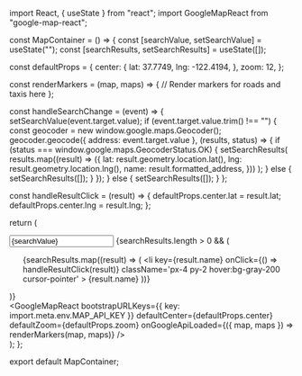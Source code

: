 import React, { useState } from "react";
import GoogleMapReact from "google-map-react";

const MapContainer = () => {
  const [searchValue, setSearchValue] = useState("");
  const [searchResults, setSearchResults] = useState([]);

  const defaultProps = {
    center: {
      lat: 37.7749,
      lng: -122.4194,
    },
    zoom: 12,
  };

  const renderMarkers = (map, maps) => {
    // Render markers for roads and taxis here
  };

  const handleSearchChange = (event) => {
    setSearchValue(event.target.value);
    if (event.target.value.trim() !== "") {
      const geocoder = new window.google.maps.Geocoder();
      geocoder.geocode({ address: event.target.value }, (results, status) => {
        if (status === window.google.maps.GeocoderStatus.OK) {
          setSearchResults(
            results.map((result) => ({
              lat: result.geometry.location.lat(),
              lng: result.geometry.location.lng(),
              name: result.formatted_address,
            }))
          );
        } else {
          setSearchResults([]);
        }
      });
    } else {
      setSearchResults([]);
    }
  };

  const handleResultClick = (result) => {
    defaultProps.center.lat = result.lat;
    defaultProps.center.lng = result.lng;
  };

  return (
    <div className='w-full h-[365px]'>
      <div className='absolute top-0 left-0 z-10 p-4'>
        <input
          type='text'
          placeholder='Search for a location'
          value={searchValue}
          onChange={handleSearchChange}
          className='w-full px-4 py-2 text-gray-800 bg-white rounded-lg shadow-md focus:outline-none focus:shadow-outline'
        />
        {searchResults.length > 0 && (
          <ul className='py-2 mt-1 bg-white rounded-lg shadow-md'>
            {searchResults.map((result) => (
              <li
                key={result.name}
                onClick={() => handleResultClick(result)}
                className='px-4 py-2 hover:bg-gray-200 cursor-pointer'
              >
                {result.name}
              </li>
            ))}
          </ul>
        )}
      </div>
      <GoogleMapReact
        bootstrapURLKeys={{ key: import.meta.env.MAP_API_KEY }}
        defaultCenter={defaultProps.center}
        defaultZoom={defaultProps.zoom}
        onGoogleApiLoaded={({ map, maps }) => renderMarkers(map, maps)}
      />
    </div>
  );
};

export default MapContainer;
